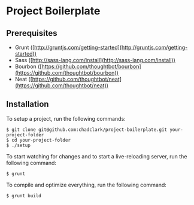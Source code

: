 # Project Boilerplate

## Prerequisites

- Grunt ([http://gruntjs.com/getting-started](http://gruntjs.com/getting-started))
- Sass ([http://sass-lang.com/install](http://sass-lang.com/install))
- Bourbon ([https://github.com/thoughtbot/bourbon](https://github.com/thoughtbot/bourbon))
- Neat ([https://github.com/thoughtbot/neat](https://github.com/thoughtbot/neat))

## Installation

To setup a project, run the following commands:

	$ git clone git@github.com:chadclark/project-boilerplate.git your-project-folder
	$ cd your-project-folder
	$ ./setup

To start watching for changes and to start a live-reloading server, run the following command:

	$ grunt

To compile and optimize everything, run the following command:

	$ grunt build
